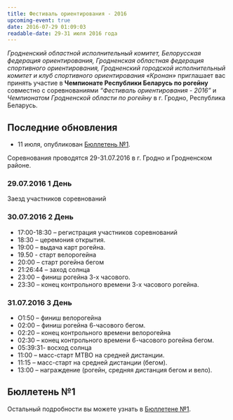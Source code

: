 ```yaml
---
title: Фестиваль ориентирования - 2016
upcoming-event: true
date: 2016-07-29 01:09:03
readable-date: 29-31 июля 2016 года
---
```



_Гродненский областной исполнительный комитет, Белорусская федерация
ориентирования, Гродненская областная федерация спортивного ориентирования,
Гродненский городской исполнительный комитет и клуб спортивного ориентирования
«Кронан»_ приглашает вас принять участие в **Чемпионате Республики Беларусь
по рогейну** совместно с соревнованиями _“Фестиваль ориентирования - 2016”_ и
_Чемпионатом Гродненской области по рогейну_ в г. Гродно, Республика Беларусь.

## Последние обновления
- 11 июля, опубликован [Бюллетень №1][bulletin-1].

[bulletin-1]: https://drive.google.com/file/d/0B3ITOCI-O3udZ0t5d3lCdVVINzh1dVFkT0NXWlVyY3ZsZkU4/view?pref=2&pli=1

<!-- more -->

Соревнования проводятся 29-31.07.2016 в г. Гродно и Гродненском районе.

### 29.07.2016 1 День

Заезд участников соревнований

### 30.07.2016 2 День

- 17:00-18:30 – регистрация участников соревнований
- 18:30 – церемония открытия.
- 19:00 – выдача карт рогейна.
- 19.50 - старт велорогейна
- 20:00 – старт рогейна бегом
- 21:26:44 – заход солнца
- 23:00 – финиш рогейна 3-х часового.
- 23:30 – конец контрольного времени 3-х часового рогейна.

### 31.07.2016 3 День

- О1:50 – финиш велорогейна
- 02:00 – финиш рогейна 6-часового бегом.
- 02:20 – конец контрольного времени велорогейна
- 02:30 – конец контрольного времени 6-часового рогейна бегом.
- 05:39:31- восход солнца
- 11:00 – масс-старт МТВО на средней дистанции.
- 11:15 – масс-старт на средней дистанции (бегом).
- 13:00 – награждение (рогейн, средняя дистанция бегом и вело).

## Бюллетень №1

Остальный подробности вы можете узнать в [Бюллетене №1][bulletin-1].
